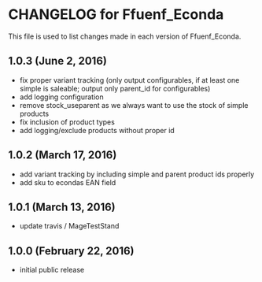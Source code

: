 # CHANGELOG for Ffuenf_Econda

This file is used to list changes made in each version of Ffuenf_Econda.

## 1.0.3 (June 2, 2016)

* fix proper variant tracking (only output configurables, if at least one simple is saleable; output only parent_id for configurables)
* add logging configuration
* remove stock_useparent as we always want to use the stock of simple products
* fix inclusion of product types
* add logging/exclude products without proper id

## 1.0.2 (March 17, 2016)

* add variant tracking by including simple and parent product ids properly
* add sku to econdas EAN field

## 1.0.1 (March 13, 2016)

* update travis / MageTestStand

## 1.0.0 (February 22, 2016)

* initial public release
